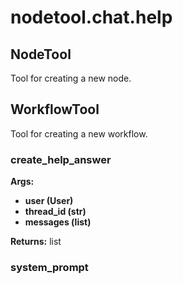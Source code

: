 # nodetool.chat.help

## NodeTool

Tool for creating a new node.

## WorkflowTool

Tool for creating a new workflow.

### create_help_answer

**Args:**
- **user (User)**
- **thread_id (str)**
- **messages (list)**

**Returns:** list

### system_prompt

